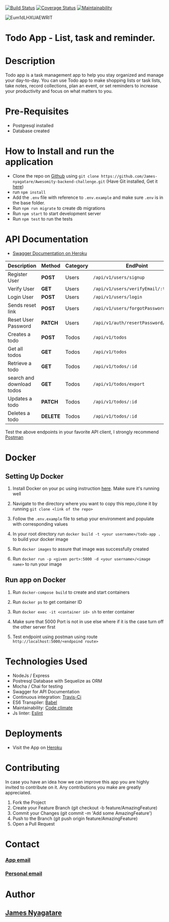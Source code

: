 

[![Build Status](https://travis-ci.org/James-nyagatare/Awesomity-backend-challenge.svg?branch=develop)](https://travis-ci.org/James-nyagatare/Awesomity-backend-challenge) [![Coverage Status](https://coveralls.io/repos/github/James-nyagatare/Awesomity-backend-challenge/badge.svg)](https://coveralls.io/github/James-nyagatare/Awesomity-backend-challenge) [![Maintainability](https://api.codeclimate.com/v1/badges/37357a9c012a3bf90790/maintainability)](https://codeclimate.com/github/James-nyagatare/Awesomity-backend-challenge/maintainability)

![Eum1dLHXUAEWRIT](https://user-images.githubusercontent.com/67368268/108912822-d2615000-7631-11eb-80f2-8a2062e2299b.jpg)

Todo App - List, task and reminder.
=======

# Description

 Todo app is a task management app to help you stay organized and manage your day-to-day. You can use Todo app to make shopping lists or task lists, take notes, record collections, plan an event, or set reminders to increase your productivity and focus on what matters to you.


# Pre-Requisites 
- Postgresql installed
- Database created

# How to Install and run the application 

- Clone the repo on [Github](https://github.com/James-nyagatare/Awesomity-backend-challenge) using `git clone https://github.com/James-nyagatare/Awesomity-backend-challenge.git`
(Have Git installed, Get it [here](https://git-scm.com/book/en/v2/Getting-Started-Installing-Git))
- run `npm install`
- Add the `.env` file with reference to `.env.example` and make sure `.env` is in the base folder.
- Run `npm run migrate` to create db migrations 
- Run `npm start` to start development server
- Run `npm test` to run the tests

# API Documentation 

- [Swagger Documentation on Heroku](https://todo-app-awesomity.herokuapp.com/api/v1/documentation)

| Description        | Method    |  Category     | EndPoint                
|--------------------|---------- | --------------|----------------------
| Register User      | **POST**  | Users         | `/api/v1/users/signup`  
| Verify User        | **GET**   | Users         | `/api/v1/users/verifyEmail/:token` 
| Login User         | **POST**  | Users         | `/api/v1/users/login`   
| Sends reset link   | **POST**  | Users         | `/api/v1/users/forgotPassword` 
| Reset User Password| **PATCH** | Users         | `/api/v1/auth/resertPassword/:token` 
| Creates a todo     | **POST**  | Todos         | `/api/v1/todos` 
| Get all todos      | **GET**   | Todos         | `/api/v1/todos` 
| Retrieve a todo    | **GET**   | Todos         | `/api/v1/todos/:id`
| search and download todos       | **GET** | Todos        | `/api/v1/todos/export`
| Updates a todo        | **PATCH** | Todos      | `/api/v1/todos/:id`
| Deletes a todo    | **DELETE**  | Todos   | `/api/v1/todos/:id`

Test the above endpoints in your favorite API client, I strongly recommend [Postman](https://www.postman.com/)

# Docker

## Setting Up Docker

1. Install Docker on your pc using instruction [here](https://docs.docker.com/install/). Make sure it's running well

2. Navigate to the directory where you want to copy this repo,clone it by running `git clone <link of the repo>`

3. Follow the `.env.example` file to setup your environment and populate with corresponding values

4. In your root directory run `docker build -t <your username>/todo-app .` to build your docker image

5. Run `docker images` to assure that image was successfully created

6. Run `docker run -p <given port>:5000 -d <your username>/<image name>` to run your image

## Run app on Docker

1. Run `docker-compose build` to create and start containers

2. Run `docker ps` to get container ID

3. Run `docker exec -it <container id> sh` to enter container

4. Make sure that 5000 Port is not in use else where if it is the case turn off the other server first

5. Test endpoint using postman using route `http://localhost:5000/<endpoind route>`
# Technologies Used

- NodeJs / Express
- Postresql Database with Sequelize as ORM
- Mocha / Chai for testing
- Swagger for API Documentation 
- Continuous integration: [Travis-Ci](https://travis-ci.org/github/James-nyagatare/Awesomity-backend-challenge)
- ES6 Transpiler: [Babel](https://babeljs.io/)
- Maintainability: [Code climate](https://codeclimate.com/github/James-nyagatare/Awesomity-backend-challenge)
- Js linter: [Eslint](https://eslint.org/)

# Deployments

- Visit the App on [Heroku](https://todo-app-awesomity.herokuapp.com/)

# Contributing

In case you have an idea how we can improve this app you are highly invited to contribute on it. Any contributions you make are greatly appreciated.

1. Fork the Project
2. Create your Feature Branch (git checkout -b feature/AmazingFeature)
3. Commit your Changes (git commit -m 'Add some AmazingFeature')
4. Push to the Branch (git push origin feature/AmazingFeature)
5. Open a Pull Request

# Contact

### [App email](noreply.toodoapp@gmail.com)
### [Personal email](nyagatarejames@gmail.com)

# Author 
## [James Nyagatare](https://github.com/James-nyagatare/)
